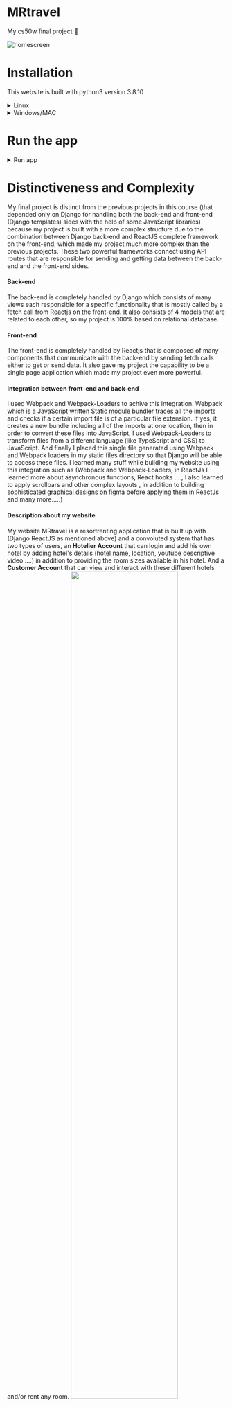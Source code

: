 # MRtravel 
My cs50w final project :slightly_smiling_face:	

![homescreen](https://github.com/karimammar135/mrtravel/assets/78235290/8ab99ebf-768c-48a5-9865-0166eeb3e6d4)

# Installation
This website is built with python3 version 3.8.10
<details>
  <summary>Linux</summary>
  
  1. Clone repository
  ```
  git clone https://github.com/karimammar135/mrtravel.git
  ```
  2. cd to the project main directory
  ```
  cd mrtravel
  ```
  3. Create a virtual environment
  ```
  pyenv virtualenv system venv
  ```
  4. Activate the virtual environment
  ```
  pyenv activate venv
  ```
  5. Install dependencies
  ```
  pip3 install -r requirements.txt
  ```
</details>
<details>
  <summary>Windows/MAC</summary>
  Could not test it on windows and MAC but it should be smilar.
</details>

# Run the app
<details>
  <summary>Run app</summary>

  1. Apply migrations
  ```
  python3 manage.py migrate
  ```
  2. Run the app using this command:
  ```
  python3 manage.py runserver
  ```

</details>

# Distinctiveness and Complexity
My final project is distinct from the previous projects in this course (that depended only on Django for handling both the back-end and front-end (Django templates) sides with the help of some JavaScript libraries) because my project is built with a more complex structure due to the combination between Django back-end and ReactJS complete framework on the front-end, which made my project much more complex than the previous projects. These two powerful frameworks connect using API routes that are responsible for sending and getting data between the back-end and the front-end sides.
<br>
#### Back-end
The back-end is completely handled by Django which consists of many views each responsible for a specific functionality that is mostly called by a fetch call from Reactjs on the front-end. It also consists of 4 models that are related to each other, so my project is 100% based on relational database.
<br>
#### Front-end
The front-end is completely handled by Reactjs that is composed of many components that communicate with the back-end by sending fetch calls either to get or send data. It also gave my project the capability to be a single page application which made my project even more powerful.
#### Integration between front-end and back-end
I used Webpack and Webpack-Loaders to achive this integration. Webpack which is a JavaScript written Static module bundler traces all the imports and checks if a certain import file is of a particular file extension. If yes, it creates a new bundle including all of the imports at one location, then in order to convert these files into JavaScript, I used Webpack-Loaders to transform files from a different language (like TypeScript and CSS) to JavaScript. And finally I placed this single file generated using Webpack and Webpack loaders in my static files directory so that Django will be able to access these files.
I learned many stuff while building my website using this integration such as (Webpack and Webpack-Loaders, in ReactJs I learned more about asynchronous functions, React hooks ...., I also learned to apply scrollbars and other complex layouts , in addition to building sophisticated [graphical designs on figma](https://www.figma.com/community/file/1322846977958676545) before applying them in ReactJs and many more.....)
<br>
#### Description about my website
My website MRtravel is a resortrenting application that is built up with (Django ReactJS as mentioned above) and a convoluted system that
has two types of users, an **Hotelier Account** that can login and add his own hotel by adding hotel's details (hotel name, location, youtube descriptive video ....) in addition to providing the room sizes available in his hotel. And a **Customer Account** that can view and interact with these different hotels and/or rent any room.
<img src="https://github.com/karimammar135/mrtravel/assets/78235290/f042b7dd-e29c-491b-bbe4-6e2648d46822" width="70%"></img>
<img src="https://github.com/karimammar135/mrtravel/assets/78235290/577a52fb-b6d9-4aa2-bfe1-5ac03e376396" width="80%"></img>

To make my website even more complex I gave the hotelier account the ability to edit any detail in his hotel whenever he/she wants to, in addition to the ability to add, remove or edit any room in his/her hotel. I also added different charts that show pending surveys of customers that have rented rooms in the hotel showing all details including the ability to remove any rent that has an expired date. In addition to the different types of charts that condense large amounts of data into an easy to understand format (Pie chart for showing Amount of rooms according to thire sizes, Line graph that shows Average prices($) as room sizes increase). The customer account also has an account page to view all required data for his/her rents including the ability to complete any payment that is set to (pay after a survey date) if a user changes his mind and wants to pay directly online.
My website also contains sections for showing **Available Airlines**, **Testing Dash**, **Displaying available hotels in an animated section, scrollbars, serachbars ...** Those are just few features of my website that you can discover while checking my web application!

# File structure (what's contained in each file)
```bash
└── mrtravel ---> Main project's directory (core application)
    ├── README.md ---> Readme file for intructions
    ├── db.sqlite3 ---> Database
    ├── manage.py
    ├── mrtravel ---> Django app
    │   ├── __init__.py
    │   ├── __pycache__
    │   │   ├── __init__.cpython-38.pyc
    │   │   ├── ........
    │   ├── admin.py
    │   ├── apps.py
    │   ├── babel.config.json ---> File that adds few instructions such as required presets and plugins for babel-loader to use
                                    and helps in transpiling jsx into classic JavaScript.
    │   ├── migrations ---> Directory containing all migrations of the project
    │   │   ├── 0001_initial.py
    │   │   ├── .......
    │   │   ├── __init__.py
    │   │   └── __pycache__
    │   │       ├── 0001_initial.cpython-38.pyc
    │   │       ├── .........
    │   ├── models.py ---> File containing all models of my website (User, HotelInfo, RoomSize, Rent)
    │   ├── package.json ---> contains human-readable metadata about the project (like the project name and description) as well as functional metadata like the package version number and a list of dependencies required by the application
    │   ├── src ---> Folder structure completely for React and Webpack
    │   │   ├── components ---> Directory containing all ReactJS componenets
    │   │   │   ├── AccountPage.js ---> React component file
    │   │   │   ├── Airlines.css ---> css Stylesheet file
    │   │   │   ├── Airlines.css.map ---> JSON format file that links css file to its source file
    │   │   │   ├── Airlines.scss ---> scss stylesheet file
    │   │   │   ├── App.js ---> Main app component that controls other components in my website's frontend
    │   │   │   ├── .......
    │   │   │   ├── images ---> Directory containing images
    │   │   │   │   ├── 1-hotel.jpg ---> image file
    │   │   │   │   ├── .........
    │   │   └── index.js ---> This file is the entry point for Webpack to start creating the dependency graph
    │   ├── static ---> Folder for static files that can be accessed by django
    │   │   ├── css
    │   │   │   └── style.css ---> css stylesheet
    │   │   ├── frontend
    │   │   │   ├── 038157aaf589554096e1a5e1731ea713.png --> image file
    │   │   │   ├── ......
    │   │   │   ├── main.js ---> javascript bundle that is accessed by django in the index template
    │   │   │   ├── main.js.LICENSE.txt
    │   │   │   └── videos
    │   │   │       └── video.mp4 ---> video file
    │   │   └── images
    │   │       └── logo.png ---> website's logo
    │   ├── templates
    │   │   └── mrtravel
    │   │       └── index.html ---> Main html django template that displays the app's frontend (displays main.js bundle)
    │   ├── tests.py
    │   ├── urls.py ---> My website urls (including urls for API routes)
    │   ├── views.py ---> file including views and API routes
    │   ├── webpack.config.js ---> configuration for webpack and webpack loaders
    │   └── yarn.lock ---> file that stores the versions of which dependencies are installed with the package
    ├── package.json ---> contains human-readable metadata about the project (like the project name and description) as well as functional metadata like the package version number and a list of dependencies required by the application
    ├── requirements.txt ---> file containing project's dependencies
    ├── resortrenting
    │   ├── __init__.py
    │   ├── __pycache__
    │   │   ├── __init__.cpython-38.pyc
    │   │   ├── settings.cpython-38.pyc
    │   │   ├── urls.cpython-38.pyc
    │   │   └── wsgi.cpython-38.pyc
    │   ├── asgi.py ---> asgi interface configuration
    │   ├── settings.py
    │   ├── urls.py ---> global urls mapping
    │   └── wsgi.py
    └── yarn.lock ---> file that stores the versions of which dependencies are installed with the package
